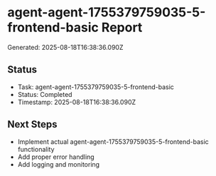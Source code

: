 # agent-agent-1755379759035-5-frontend-basic Report

Generated: 2025-08-18T16:38:36.090Z

## Status
- Task: agent-agent-1755379759035-5-frontend-basic
- Status: Completed
- Timestamp: 2025-08-18T16:38:36.090Z

## Next Steps
- Implement actual agent-agent-1755379759035-5-frontend-basic functionality
- Add proper error handling
- Add logging and monitoring
